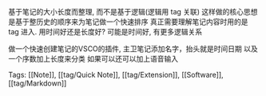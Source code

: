 基于笔记的大小长度而整理, 而不是基于逻辑(逻辑用 tag 关联) 这样做的核心思想是基于整历史的顺序来为笔记做一个快速排序 真正需要理解笔记内容时用的是 tag 进入. 用时间好还是长度好? 可能是时间好, 有更多逻辑关系

做一个快速创建笔记的VSCO的插件, 主卫笔记添加名字，抬头就是时间日期 以及一个序数加上长度来分类
如果可以还可以加上语音输入

Tags: [[Note]], [[tag/Quick Note]], [[tag/Extension]], [[Software]], [[tag/Markdown]]
